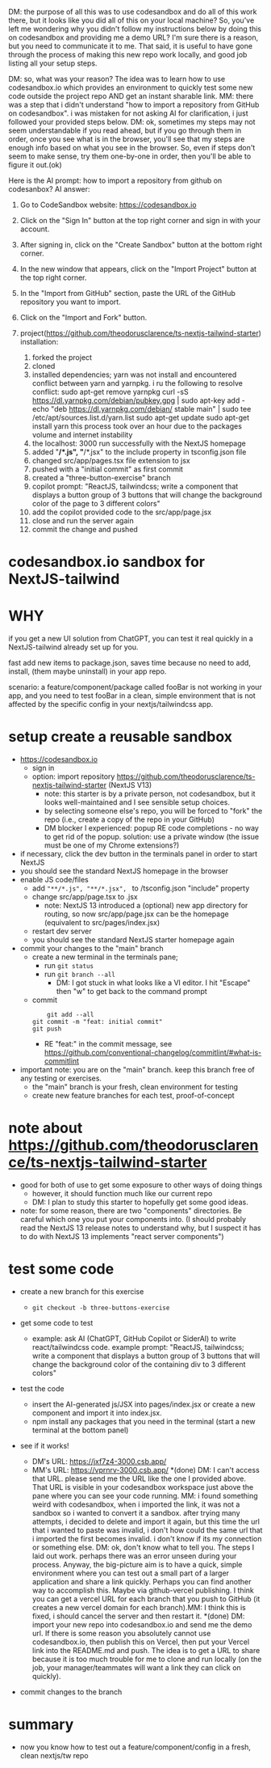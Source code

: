 
DM: the purpose of all this was to use codesandbox and do all of this work there, but it looks like you did all of this on your local machine? So, you've left me wondering why you didn't follow my instructions below by doing this on codesandbox and providing me a demo URL? I'm sure there is a reason, but you need to communicate it to me. That said, it is useful to have gone through the process of making this new repo work locally, and good job listing all your setup steps. 

DM: so, what was your reason? The idea was to learn how to use codesandbox.io which provides an environment to quickly test some new code outside the project repo AND get an instant sharable link. 
MM: there was a step that i didn't understand "how to import a repository from GitHub on codesandbox". i was mistaken for not asking AI for clarification, i just followed your provided steps below. DM: ok, sometimes my steps may not seem understandable if you read ahead, but if you go through them in order, once you see what is in the browser, you'll see that my steps are enough info based on what you see in the browser. So, even if steps don't seem to make sense, try them one-by-one in order, then you'll be able to figure it out.(ok)

Here is the AI prompt: how to import a repository from github on codesanbox?
AI answer: 

  1. Go to CodeSandbox website: https://codesandbox.io
  2. Click on the "Sign In" button at the top right corner and sign in with your account.
  3. After signing in, click on the "Create Sandbox" button at the bottom right corner.
  4. In the new window that appears, click on the "Import Project" button at the top right corner.
  5. In the "Import from GitHub" section, paste the URL of the GitHub repository you want to import.
  6. Click on the "Import and Fork" button.

1. project(https://github.com/theodorusclarence/ts-nextjs-tailwind-starter) installation:
   1. forked the project
   2. cloned 
   3. installed dependencies; yarn was not install and encountered conflict between yarn and yarnpkg. i ru the following to resolve conflict: 
      sudo apt-get remove yarnpkg
      curl -sS https://dl.yarnpkg.com/debian/pubkey.gpg | sudo apt-key add -
      echo "deb https://dl.yarnpkg.com/debian/ stable main" | sudo tee /etc/apt/sources.list.d/yarn.list
      sudo apt-get update
      sudo apt-get install yarn
   this process took over an hour due to the packages volume and internet instability 
   4. the localhost: 3000 run successfully with the NextJS homepage
   5. added "**/*.js", "**/*.jsx" to the include property in tsconfig.json file
   6. changed src/app/pages.tsx file extension to jsx
   7. pushed with a "initial commit" as first commit
   8. created a "three-button-exercise" branch
   9. copilot prompt: "ReactJS, tailwindcss; write a component that displays a button group of 3 buttons that will change the background color of the page to 3 different colors"
   10. add the copilot provided code to the src/app/page.jsx
   11. close and run the server again
   12. commit the change and pushed



# codesandbox.io sandbox for NextJS-tailwind

# WHY

if you get a new UI solution from ChatGPT, you can test it real quickly in a NextJS-tailwind already set up for you.

fast add new items to package.json, saves time because no need to add, install, (them maybe uninstall) in your app repo.

scenario: a feature/component/package called fooBar is not working in your app, and you need to test fooBar in a clean, simple environment that is not affected by the specific config in your nextjs/tailwindcss app.

# setup create a reusable sandbox
* https://codesandbox.io 
  * sign in
  * option: import repository https://github.com/theodorusclarence/ts-nextjs-tailwind-starter (NextJS V13)
    * note: this starter is by a private person, not codesandbox, but it looks well-maintained and I see sensible setup choices.
    * by selecting someone else's repo, you will be forced to "fork" the repo (i.e., create a copy of the repo in your GitHub)
    * DM blocker I experienced: popup RE code completions - no way to get rid of the popup. solution: use a private window (the issue must be one of my Chrome extensions?)
* if necessary, click the dev button in the terminals panel in order to start NextJS    
* you should see the standard NextJS homepage in the browser
* enable JS code/files
  * add `"**/*.js", "**/*.jsx", ` to /tsconfig.json "include" property
  * change src/app/page.tsx to .jsx
    * note: NextJS 13 introduced a (optional) new app directory for routing, so now src/app/page.jsx can be the homepage (equivalent to src/pages/index.jsx)
  * restart dev server
  * you should see the standard NextJS starter homepage again
* commit your changes to the "main" branch
  * create a new terminal in the terminals pane; 
    * run `git status` 
    * run `git branch --all`
      * DM: I got stuck in what looks like a VI editor. I hit "Escape" then "w" to get back to the command prompt
  * commit
    ```
		git add --all
    git commit -m "feat: initial commit"
    git push 
    ```
    * RE "feat:" in the commit message, see https://github.com/conventional-changelog/commitlint/#what-is-commitlint
* important note: you are on the "main" branch. keep this branch free of any testing or exercises. 
  * the "main" branch is your fresh, clean environment for testing
  * create new feature branches for each test, proof-of-concept

# note about https://github.com/theodorusclarence/ts-nextjs-tailwind-starter
* good for both of use to get some exposure to other ways of doing things
  * however, it should function much like our current repo
  * DM: I plan to study this starter to hopefully get some good ideas.
* note: for some reason, there are two "components" directories. Be careful which one you put your components into. (I should probably read the NextJS 13 release notes to understand why, but I suspect it has to do with NextJS 13 implements "react server components")

# test some code
* create a new branch for this exercise
  * `git checkout -b three-buttons-exercise`
* get some code to test
  * example: ask AI (ChatGPT, GitHub Copilot or SiderAI) to write react/tailwindcss code. example prompt: "ReactJS, tailwindcss; write a component that displays a button group of 3 buttons that will change the background color of the containing div to 3 different colors"
* test the code
  * insert the AI-generated js/JSX into pages/index.jsx or create a new component and import it into index.jsx.
  * npm install any packages that you need in the terminal (start a new terminal at the bottom panel)
* see if it works!
  * DM's URL: https://jxf7z4-3000.csb.app/
  * MM's URL: https://vprnrv-3000.csb.app/
    *(done) DM: I can't access that URL. please send me the URL like the one I provided above. That URL is visible in your codesandbox workspace just above the pane where you can see your code running. MM: i found something weird with codesandbox, when i imported the link, it was not a sandbox so i wanted to convert it a sandbox. after trying many attempts, i decided to delete and import it again, but this time the url that i wanted to paste was invalid, i don't how could the same url that i imported the first becomes invalid. i don't know if its my connection or something else. DM: ok, don't know what to tell you. The steps I laid out work. perhaps there was an error unseen during your process. Anyway, the big-picture aim is to have a quick, simple environment where you can test out a small part of a larger application and share a link quickly. Perhaps you can find another way to accomplish this. Maybe via github-vercel publishing. I think you can get a vercel URL for each branch that you push to GitHub (it creates a new vercel domain for each branch).MM: I think this is fixed, i should cancel the server and then restart it.
    *(done) DM: import your new repo into codesandbox.io and send me the demo url. If there is some reason you absolutely cannot use codesandbox.io, then publish this on Vercel, then put your Vercel link into the README.md and push. The idea is to get a URL to share because it is too much trouble for me to clone and run locally (on the job, your manager/teammates will want a link they can click on quickly). 

* commit changes to the branch

# summary
* now you know how to test out a feature/component/config in a fresh, clean nextjs/tw repo






